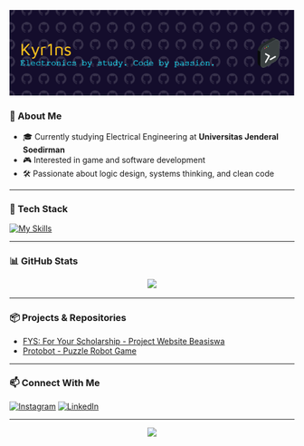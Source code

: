 <!-- Banner atau Heading -->
<p align="center">
  <img src="/img/github-header-image.png" alt="banner" />
</p>

### 🧩 About Me
- 🎓 Currently studying Electrical Engineering at **Universitas Jenderal Soedirman**
- 🎮 Interested in game and software development
- 🛠️ Passionate about logic design, systems thinking, and clean code

---

### 🧰 Tech Stack
  [![My Skills](https://skillicons.dev/icons?i=html,css,js,c,cpp,py,godot,arduino&perline=4)](https://skillicons.dev)

---

### 📊 GitHub Stats
<p align="center">
  <img src="https://github-readme-streak-stats.herokuapp.com/?user=Kyr1ns&theme=tokyonight"/>
</p>

---

### 📦 Projects & Repositories
- [FYS: For Your Scholarship -  Project Website Beasiswa](https://fys-kappa.vercel.app/)
- [Protobot - Puzzle Robot Game](https://github.com/arrvy/protobot)

---

### 📫 Connect With Me
[![Instagram](https://img.shields.io/badge/Instagram-E4405F?style=for-the-badge&logo=instagram&logoColor=white)](https://www.instagram.com/fruuuuud)
[![LinkedIn](https://img.shields.io/badge/LinkedIn-0077B5?style=for-the-badge&logo=linkedin&logoColor=white)](https://www.linkedin.com/in/oky-rinaldi-saputra-511a1331b/)

---

<!-- Footer -->
<p align="center">
  <img src="https://readme-typing-svg.demolab.com?font=Fira+Code&pause=1000&color=FFFFFF&center=true&vCenter=true&width=435&lines=Keep+creating.;Keep+shipping.;Keep+learning.;Never+stop+debugging." />
</p>
